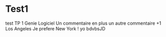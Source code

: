 # Test1
test TP 1 Genie Logiciel
Un commentaire en plus
un autre commentaire 
+1
Los Angeles
Je prefere New York !
yo
bdvbsJD